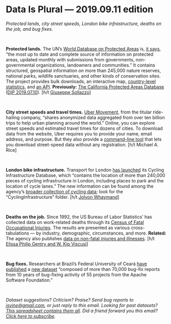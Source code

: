 Data Is Plural — 2019.09.11 edition
===================================

*Protected lands, city street speeds, London bike infrastructure, deaths on the job, and bug fixes.*

&nbsp;

**Protected lands.** The UN’s [World Database on Protected Areas](https://www.protectedplanet.net/) is, [it says](https://www.protectedplanet.net/c/about), “the most up to date and complete source of information on protected areas, updated monthly with submissions from governments, non-governmental organizations, landowners and communities.” It contains structured, geospatial information on more than 245,000 nature reserves, national parks, wildlife sanctuaries, and other kinds of conservation sites. The project provides bulk downloads, an interactive map, [country-level statistics](https://www.protectedplanet.net/c/unep-regions), and [an API](https://api.protectedplanet.net/). **Previously:** [The California Protected Areas Database](https://www.calands.org/cpad/) ([DIP 2019.07.10](https://tinyletter.com/data-is-plural/letters/data-is-plural-2019-07-10-edition-1)). [h/t [Giuseppe Sollazzo](https://mailchi.mp/3eeacdf7fd0a/preview-222-in-other-news-3740637)]

&nbsp;

**City street speeds and travel times.** [Uber Movement](https://movement.uber.com/), from the titular ride-hailing company, “shares anonymized data aggregated from over ten billion trips to help urban planning around the world.” Online, you can explore street speeds and estimated travel times for dozens of cities. To download data from the website, Uber requires you to provide your name, email address, and purpose. But they also provide a [command-line tool](https://www.npmjs.com/package/movement-data-toolkit) that lets you download street-speed data without any registration. [h/t Michael A. Rice]

&nbsp;

**London bike infrastructure.** Transport for London [has launched](https://tfl-newsroom.prgloo.com/news/tfl-press-release-worlds-largest-cycling-database-set-to-make-cycling-in-the-capital-easier) its Cycling Infrastructure Database, which “contains the location of more than 240,000 pieces of cycling infrastructure in London, including places to park and the location of cycle lanes.” The new information can be found among the agency’s [broader collection of cycling data](https://cycling.data.tfl.gov.uk/); look for the “CyclingInfrastructure” folder. [h/t [Jolyon Whaymand](https://twitter.com/joejolyon/status/1156884350094499841)]

&nbsp;

**Deaths on the job.** Since 1992, the US Bureau of Labor Statistics’ has collected data on work-related deaths through its [Census of Fatal Occupational Injuries](https://www.bls.gov/iif/oshcfoi1.htm). The results are presented as various cross-tabulations — by industry, demographic, circumstances, and more. **Related:** The agency also publishes [data on non-fatal injuries and illnesses](https://www.bls.gov/iif/soii-data.htm). [h/t [Elissa Philip Gentry and W. Kip Viscusi](https://academic.oup.com/aler/advance-article-abstract/doi/10.1093/aler/ahz007/5531642)]

&nbsp;

**Bug fixes.** Researchers at Brazil’s Federal University of Ceará [have published](https://dl.acm.org/citation.cfm?id=3345639) a [new dataset](https://figshare.com/articles/Replication_Package_-_PROMISE_19/8852084) “composed of more than 70,000 bug-fix reports from 10 years of bug-fixing activity of 55 projects from the Apache Software Foundation.”

&nbsp;

*Dataset suggestions? Criticism? Praise? Send bug reports to <jsvine@gmail.com>, or just reply to this email. Looking for past datasets? [This spreadsheet contains them all](https://docs.google.com/spreadsheets/d/1wZhPLMCHKJvwOkP4juclhjFgqIY8fQFMemwKL2c64vk). Did a friend forward you this email? [Click here to subscribe](https://tinyletter.com/data-is-plural).*